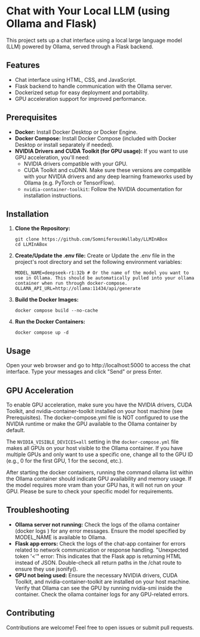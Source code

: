 # Chat with Your Local LLM (using Ollama and Flask)

This project sets up a chat interface using a local large language model (LLM) powered by Ollama, served through a Flask backend.

## Features

* Chat interface using HTML, CSS, and JavaScript.
* Flask backend to handle communication with the Ollama server.
* Dockerized setup for easy deployment and portability.
* GPU acceleration support for improved performance.


## Prerequisites

* **Docker:**  Install Docker Desktop or Docker Engine.
* **Docker Compose:** Install Docker Compose (included with Docker Desktop or install separately if needed).
* **NVIDIA Drivers and CUDA Toolkit (for GPU usage):** If you want to use GPU acceleration, you'll need:
    - NVIDIA drivers compatible with your GPU.
    - CUDA Toolkit and cuDNN. Make sure these versions are compatible with your NVIDIA drivers and any deep learning frameworks used by Ollama (e.g. PyTorch or TensorFlow).
    - `nvidia-container-toolkit`:  Follow the NVIDIA documentation for installation instructions.

## Installation

1. **Clone the Repository:**
    ```
    git clone https://github.com/SomniferousWallaby/LLMInABox
    cd LLMInABox
    ``` 

2. **Create/Update the .env file:** 
Create or Update the .env file in the project's root directory and set the following environment variables:
    ```
    MODEL_NAME=deepseek-r1:32b # Or the name of the model you want to use in Ollama. This should be automatically pulled into your ollama container when run through docker-compose.
    OLLAMA_API_URL=http://ollama:11434/api/generate
    ```
3. **Build the Docker Images:**

    ```docker compose build --no-cache```

4. **Run the Docker Containers:**

    ```docker compose up -d```

## Usage
Open your web browser and go to http://localhost:5000 to access the chat interface. Type your messages and click "Send" or press Enter.

## GPU Acceleration
To enable GPU acceleration, make sure you have the NVIDIA drivers, CUDA Toolkit, and nvidia-container-toolkit installed on your host machine (see Prerequisites). The docker-compose.yml file is NOT configured to use the NVIDIA runtime or make the GPU available to the Ollama container by default.

The `NVIDIA_VISIBLE_DEVICES=all` setting in the `docker-compose.yml` file makes all GPUs on your host visible to the Ollama container. If you have multiple GPUs and only want to use a specific one, change all to the GPU ID (e.g., 0 for the first GPU, 1 for the second, etc.).

After starting the docker containers, running the command ollama list within the Ollama container should indicate GPU availability and memory usage. If the model requires more vram than your GPU has, it will not run on your GPU. Please be sure to check your specific model for requirements.

## Troubleshooting
- **Ollama server not running:** Check the logs of the ollama container (docker logs <container-name>) for any error messages. Ensure the model specified by MODEL_NAME is available to Ollama.
- **Flask app errors:** Check the logs of the chat-app container for errors related to network communication or response handling.
"Unexpected token '<'" error: This indicates that the Flask app is returning HTML instead of JSON. Double-check all return paths in the /chat route to ensure they use jsonify().
- **GPU not being used:** Ensure the necessary NVIDIA drivers, CUDA Toolkit, and nvidia-container-toolkit are installed on your host machine. Verify that Ollama can see the GPU by running nvidia-smi inside the container. Check the ollama container logs for any GPU-related errors.

## Contributing
Contributions are welcome! Feel free to open issues or submit pull requests.